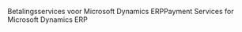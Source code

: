 <span data-ttu-id="eed9a-101">Betalingsservices voor Microsoft Dynamics ERP</span><span class="sxs-lookup"><span data-stu-id="eed9a-101">Payment Services for Microsoft Dynamics ERP</span></span>